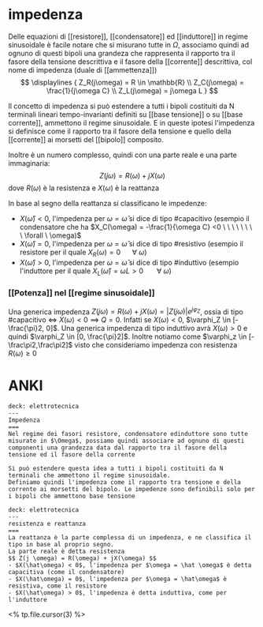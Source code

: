 # impedenza
Delle equazioni di [[resistore]], [[condensatore]] ed [[induttore]] in regime sinusoidale è facile notare che si misurano tutte in $\Omega$, associamo quindi ad ognuno di questi bipoli una grandeza che rappresenta il rapporto tra il fasore della tensione descrittiva e il fasore della [[corrente]] descrittiva, col nome di impedenza (duale di [[ammettenza]])
$$
	\displaylines
	{
	Z_R(j\omega) = R \in \mathbb{R} \\
	Z_C(j\omega) = \frac{1}{j\omega C} \\
	Z_L(j\omega) = j\omega L
	}
$$

Il concetto di impedenza si può estendere a tutti i bipoli costituiti da N terminali lineari tempo-invarianti definiti su [[base tensione]] o su [[base corrente]], ammettono il regime sinusoidale. E in queste ipotesi l'impedenza si definisce come il rapporto tra il fasore della tensione e quello della [[corrente]] ai morsetti del [[bipolo]] composito.

Inoltre è un numero complesso, quindi con una parte reale e una parte immaginaria:
$$Z(j\omega) = R(\omega) + jX(\omega)$$ 
dove $R(\omega)$ è la resistenza e $X(\omega)$ è la reattanza

In base al segno della reattanza si classificano le impedenze:
- $X(\hat{\omega}) < 0$, l'impedenza per $\omega = \hat{\omega}$ si dice di tipo #capacitivo (esempio il condensatore che ha $X_C(\omega) = -\frac{1}{\omega C} <0 \ \ \ \ \ \ \ \ \forall \ \omega)$
- $X(\hat{\omega}) = 0$, l'impedenza per $\omega = \hat{\omega}$ si dice di tipo #resistivo (esempio il resistore per il quale $X_R(\omega) = 0 \ \ \ \ \ \ \forall \ \omega$)
- $X(\hat{\omega}) > 0$, l'impedenza per $\omega = \hat{\omega}$ si dice di tipo #induttivo (esempio l'induttore per il quale $X_L(\hat{\omega}) = \omega L > 0 \ \ \ \ \ \ \ \forall \ \omega$) 

### [[Potenza]] nel [[regime sinusoidale]]
Una generica impedenza $Z(j\omega) = R(\omega) + jX(\omega) = |Z(j\omega)|e^{j\varphi_Z}$, ossia di tipo #capacitivo <=> $X(\omega) < 0$ ==> $Q = 0$. Infatti se $X(\omega) < 0$, $\varphi_Z \in [-\frac{\pi}2, 0]$.
Una generica impedenza di tipo induttivo avrà $X(\omega) > 0$ e quindi $\varphi_Z \in [0, \frac{\pi}2]$.
Inoltre notiamo come $\varphi_z \in [-\frac\pi2,\frac\pi2]$ visto che consideriamo impedenza con resistenza $R(\omega) \geq 0$

# ANKI

```anki
deck: elettrotecnica
---
Impedenza
===
Nel regime dei fasori resistore, condensatore edinduttore sono tutte misurate in $\Omega$, possiamo quindi associare ad ognuno di questi componenti una grandezza data dal rapporto tra il fasore della tensione ed il fasore della corrente

Si può estendere questa idea a tutti i bipoli costituiti da N terminali che ammettono il regime sinusoidale.
Definiamo quindi l'impedenza come il rapporto tra tensione e della corrente ai morsetti del bipolo. Le impedenze sono definibili solo per i bipoli che ammettono base tensione
```


```anki
deck: elettrotecnica
---
resistenza e reattanza
===
La reattanza è la parte complessa di un impedenza, e ne classifica il tipo in base al proprio segno.
La parte reale è detta resistenza
$$ Z(j \omega) = R(\omega) + jX(\omega) $$
- $X(\hat\omega) < 0$, l'impedenza per $\omega = \hat \omega$ è detta capacitiva (come il condensatore)
- $X(\hat\omega) = 0$, l'impedenza per $\omega = \hat\omega$ è resistiva, come il resistore
- $X(\hat\omega) > 0$, l'impedenza è detta induttiva, come per l'induttore
```
<% tp.file.cursor(3) %>